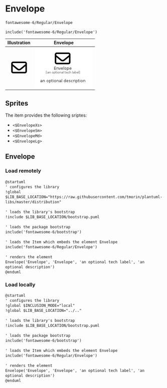 # Envelope


```text
fontawesome-6/Regular/Envelope
```

```text
include('fontawesome-6/Regular/Envelope')
```



| Illustration | Envelope |
| :---: | :---: |
| ![illustration for Illustration](../../fontawesome-6/Regular/Envelope.png) | ![illustration for Envelope](../../fontawesome-6/Regular/Envelope.Local.png) |



## Sprites
The item provides the following sriptes:

- `<$EnvelopeXs>`
- `<$EnvelopeSm>`
- `<$EnvelopeMd>`
- `<$EnvelopeLg>`





## Envelope

### Load remotely
```plantuml
@startuml
' configures the library
!global $LIB_BASE_LOCATION="https://raw.githubusercontent.com/tmorin/plantuml-libs/master/distribution"

' loads the library's bootstrap
!include $LIB_BASE_LOCATION/bootstrap.puml

' loads the package bootstrap
include('fontawesome-6/bootstrap')

' loads the Item which embeds the element Envelope
include('fontawesome-6/Regular/Envelope')

' renders the element
Envelope('Envelope', 'Envelope', 'an optional tech label', 'an optional description')
@enduml
```

### Load locally
```plantuml
@startuml
' configures the library
!global $INCLUSION_MODE="local"
!global $LIB_BASE_LOCATION="../.."

' loads the library's bootstrap
!include $LIB_BASE_LOCATION/bootstrap.puml

' loads the package bootstrap
include('fontawesome-6/bootstrap')

' loads the Item which embeds the element Envelope
include('fontawesome-6/Regular/Envelope')

' renders the element
Envelope('Envelope', 'Envelope', 'an optional tech label', 'an optional description')
@enduml
```

